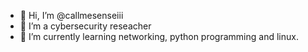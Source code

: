 - 👋 Hi, I’m @callmesenseiii
- 👀 I’m a cybersecurity reseacher
- 🌱 I’m currently learning networking, python programming and linux. 


